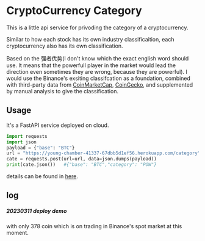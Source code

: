 # CryptoCurrency Category
This is a little api service for privoding the category of a cryptocurrency.

Similar to how each stock has its own industry classificaition, each cryptocurrency also has its own classification.  

Based on the 强者优势(I don't know which the exact english word should use. It means that the powerfull player in the market would lead the direction even sometimes they are wrong, because they are powerful). I would use the Binance's exsiting classifcation as a foundation, combined with third-party data from [CoinMarketCap](https://coinmarketcap.com), [CoinGecko](https://www.coingecko.com), and supplemented by manual analysis to give the classification.
## Usage
It's a FastAPI service deployed on cloud.  
```python
import requests
import json
payload = {"base": "BTC"}
url = "https://young-chamber-41337-67dbb5d1ef56.herokuapp.com/category"
cate = requests.post(url=url, data=json.dumps(payload))
print(cate.json())   #{"base": "BTC","category": "POW"}
```
details can be found in [here](https://young-chamber-41337-67dbb5d1ef56.herokuapp.com/docs).
## log
##### 20230311 deploy demo
with only 378 coin which is on trading in Binance's spot market at this moment.  